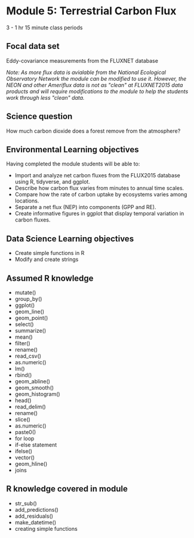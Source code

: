 # Module 5: Terrestrial Carbon Flux

3 - 1 hr 15 minute class periods

## Focal data set

Eddy-covariance measurements from the FLUXNET database

*Note: As more flux data is avialable from the National Ecological Observatory Network the module can be modified to use it.  However, the NEON and other Ameriflux data is not as "clean" at FLUXNET2015 data products and will require modifications to the module to help the students work through less "clean" data.*

## Science question

How much carbon dioxide does a forest remove from the atmosphere?

## Environmental Learning objectives

Having completed the module students will be able to:

* Import and analyze net carbon fluxes from the FLUX2015 database using R, 
  tidyverse, and ggplot.
* Describe how carbon flux varies from minutes to annual time scales.
* Compare how the rate of carbon uptake by ecosystems varies among locations.
* Separate a net flux (NEP) into components (GPP and RE).
* Create informative figures in ggplot that display temporal variation in carbon
  fluxes.

## Data Science Learning objectives

* Create simple functions in R
* Modify and create strings

## Assumed R knowledge

* mutate()
* group_by()
* ggplot()
* geom_line()
* geom_point()
* select()
* summarize()
* mean()
* filter()
* rename()
* read_csv()
* as.numeric()
* lm()
* rbind()
* geom_abline()
* geom_smooth()
* geom_histogram()
* head()
* read_delim()
* rename()
* slice()
* as.numeric()
* paste0()
* for loop
* if-else statement
* ifelse()
* vector()
* geom_hline()
* joins

## R knowledge covered in module

* str_sub()
* add_predictions()
* add_residuals()
* make_datetime()
* creating simple functions

